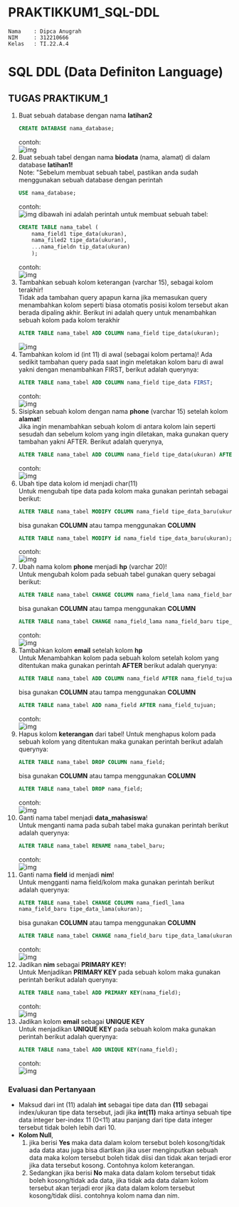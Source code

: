 # PRAKTIKKUM1_SQL-DDL
```
Nama    : Dipca Anugrah
NIM     : 312210666
Kelas   : TI.22.A.4
```
# **SQL DDL (Data Definiton Language)**

## TUGAS PRAKTIKUM_1

1. Buat sebuah database dengan nama **latihan2**
    ```sql
    CREATE DATABASE nama_database;
    ```
    contoh:     
    ![img](gambar/create%20latihan2.png)
2. Buat sebuah tabel dengan nama **biodata** (nama, alamat) di dalam database **latihan1!**     
    Note:
    "Sebelum membuat sebuah tabel, pastikan anda sudah menggunakan sebuah database dengan perintah
    ```sql
    USE nama_database;
    ```
    contoh:     
    ![img](gambar/USE.png)
    dibawah ini adalah perintah untuk membuat sebuah tabel:
    ```sql
    CREATE TABLE nama_tabel (
        nama_field1 tipe_data(ukuran),
        nama_filed2 tipe_data(ukuran),
        ...nama_fieldn tip_data(ukuran)
        );
    ```
    contoh:     
    ![img](gambar/CREATE%20TABLE%20biodata.png)
3. Tambahkan sebuah kolom keterangan (varchar 15), sebagai kolom terakhir!  
    Tidak ada tambahan query apapun karna jika memasukan query menambahkan kolom seperti biasa otomatis posisi kolom tersebut akan berada dipaling akhir. Berikut ini adalah query untuk menambahkan sebuah kolom pada kolom terakhir
    ```sql
    ALTER TABLE nama_tabel ADD COLUMN nama_field tipe_data(ukuran);
    ```
    ![img](gambar/add%20keterangan.png)
4. Tambahkan kolom id (int 11) di awal (sebagai kolom pertama)!
    Ada sedikit tambahan query pada saat ingin meletakan kolom baru di awal yakni dengan menambahkan FIRST, berikut adalah querynya:
    ```sql
    ALTER TABLE nama_tabel ADD COLUMN nama_field tipe_data FIRST;
    ```
    contoh:     
    ![img](gambar/add%20id.png)
5. Sisipkan sebuah kolom dengan nama **phone** (varchar 15) setelah kolom **alamat**!       
    Jika ingin menambahkan sebuah kolom di antara kolom lain seperti sesudah dan sebelum kolom yang ingin diletakan, maka gunakan query tambahan yakni AFTER. Berikut adalah querynya,
    ```sql
    ALTER TABLE nama_tabel ADD COLUMN nama_field tipe_data(ukuran) AFTER nama_field_tujuan;
    ```
    contoh:     
    ![img](gambar/add%20phone.png)
6. Ubah tipe data kolom id menjadi char(11)     
    Untuk mengubah tipe data pada kolom maka gunakan perintah sebagai berikut:
    ```sql
    ALTER TABLE nama_tabel MODIFY COLUMN nama_field tipe_data_baru(ukuran);
    ```
    bisa gunakan **COLUMN** atau tampa menggunakan **COLUMN**
    ``` sql
    ALTER TABLE nama_tabel MODIFY id nama_field tipe_data_baru(ukuran);
    ```
    contoh:     
    ![img](gambar/MODIFY%20id.png)
7. Ubah nama kolom **phone** menjadi **hp** (varchar 20)!       
    Untuk mengubah kolom pada sebuah tabel gunakan query sebagai berikut:
    ```sql
    ALTER TABLE nama_tabel CHANGE COLUMN nama_field_lama nama_field_baru tipe_data_lama(ukuran);
    ```
    bisa gunakan **COLUMN** atau tampa menggunakan **COLUMN**
    ```sql
    ALTER TABLE nama_tabel CHANGE nama_field_lama nama_field_baru tipe_data_lama(ukuran);
    ```
    contoh:     
    ![img](gambar/MODIFY%20phone%20to%20hp.png)
8. Tambahkan kolom **email** setelah kolom **hp**       
    Untuk Menambahkan kolom pada sebuah kolom setelah kolom yang ditentukan maka gunakan perintah **AFTER** berikut adalah querynya:
    ```sql
    ALTER TABLE nama_tabel ADD COLUMN nama_field AFTER nama_field_tujuan;
    ```
    bisa gunakan **COLUMN** atau tampa menggunakan **COLUMN**
    ```sql
    ALTER TABLE nama_tabel ADD nama_field AFTER nama_field_tujuan;
    ```
    contoh:     
    ![img](gambar/add%20email.png)
9. Hapus kolom **keterangan** dari tabel!
    Untuk menghapus kolom pada sebuah kolom yang ditentukan maka gunakan perintah berikut adalah querynya:
    ```sql
    ALTER TABLE nama_tabel DROP COLUMN nama_field;
    ```
    bisa gunakan **COLUMN** atau tampa menggunakan **COLUMN**
    ```sql
    ALTER TABLE nama_tabel DROP nama_field;
    ```
    contoh:     
    ![img](gambar/DROP%20keterangan.png)
10. Ganti nama tabel menjadi **data_mahasiswa**!        
    Untuk menganti nama pada subah tabel maka gunakan perintah berikut adalah querynya:
    ```sql
    ALTER TABLE nama_tabel RENAME nama_tabel_baru;
    ```
    contoh:     
    ![img](gambar/RENAME%20TABLE%20biodata.png)
11. Ganti nama **field** id menjadi **nim**!        
    Untuk mengganti nama field/kolom maka gunakan perintah berikut adalah querynya:
    ```sql
    ALTER TABLE nama_tabel CHANGE COLUMN nama_fiedl_lama
    nama_field_baru tipe_data_lama(ukuran);
    ```
    bisa gunakan **COLUMN** atau tampa menggunakan **COLUMN**
    ```sql
    ALTER TABLE nama_tabel CHANGE nama_field_baru tipe_data_lama(ukuran);
    ```
    contoh:     
    ![img](gambar/CHANGE%20id%20.png)
12. Jadikan **nim** sebagai **PRIMARY KEY**!        
    Untuk Menjadikan **PRIMARY KEY** pada sebuah kolom maka gunakan perintah berikut adalah querynya:
    ```sql
    ALTER TABLE nama_tabel ADD PRIMARY KEY(nama_field);
    ```
    contoh:     
    ![img](gambar/PRIMARY%20KEY.png)
13. Jadikan kolom **email** sebagai **UNIQUE KEY**      
    Untuk menjadikan **UNIQUE KEY** pada sebuah kolom maka gunakan perintah berikut adalah querynya:
    ```sql
    ALTER TABLE nama_tabel ADD UNIQUE KEY(nama_field);
    ```
    contoh:     
    ![img](gambar/UNIQUE%20KEY.png)

### **Evaluasi dan Pertanyaan**

- Maksud dari int (11) adalah **int** sebagai tipe data dan **(11)** sebagai index/ukuran tipe data tersebut, jadi jika **int(11)** maka artinya sebuah tipe data integer ber-index 11 (0<11) atau panjang dari tipe data integer tersebut tidak boleh lebih dari 10.
- **Kolom Null**, 
    1. jika berisi **Yes** maka data dalam kolom tersebut boleh kosong/tidak ada data atau juga bisa diartikan jika user menginputkan sebuah data maka kolom tersebut boleh tidak diisi dan tidak akan terjadi eror jika data tersebut kosong. Contohnya kolom keterangan. 
    2. Sedangkan jika berisi **No** maka data dalam kolom tersebut tidak boleh kosong/tidak ada data, jika tidak ada data dalam kolom tersebut akan terjadi eror jika data dalam kolom tersebut kosong/tidak diisi. contohnya kolom nama dan nim.